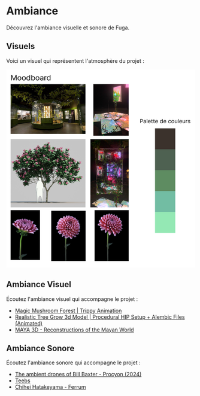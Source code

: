 # Ambiance

Découvrez l'ambiance visuelle et sonore de Fuga.

## Visuels

Voici un visuel qui représentent l'atmosphère du projet :

![Moodboard 1](../medias/389636728-c227bdaf-f4ad-4990-aaf6-a99df4f355b2.png)


## Ambiance Visuel

Écoutez l'ambiance visuel qui accompagne le projet :

- [Magic Mushroom Forest | Trippy Animation](https://youtu.be/iFTr0yS2rG8)
- [Realistic Tree Grow 3d Model | Procedural HIP Setup + Alembic Files (Animated)](https://youtu.be/MfMhxoc8SZ8)
- [MAYA 3D - Reconstructions of the Mayan World](https://youtu.be/uCa-6X-3IF4)


## Ambiance Sonore

Écoutez l'ambiance sonore qui accompagne le projet :

- [The ambient drones of Bill Baxter - Procyon (2024)](https://www.youtube.com/watch?v=zJt2nbWQCUU)
- [Teebs](https://youtu.be/VDRJk6N6OoY?list=PLqvkS10cUjZ7n3RZU7nnOQ9BncYkIN_XT)
- [Chihei Hatakeyama - Ferrum](https://youtu.be/ZMmScn1DEYk?list=PLEBwBR_8DKbzrodgESXXBUMhtzwBh2VpJ)

<!--
Note : Découvrez plus d'informations sur l'**[Ambiance du projet ici](https://tim-montmorency.com/582523-gestion/#/contenus/2_scenarisation/30_ambiances/)**.
-->

